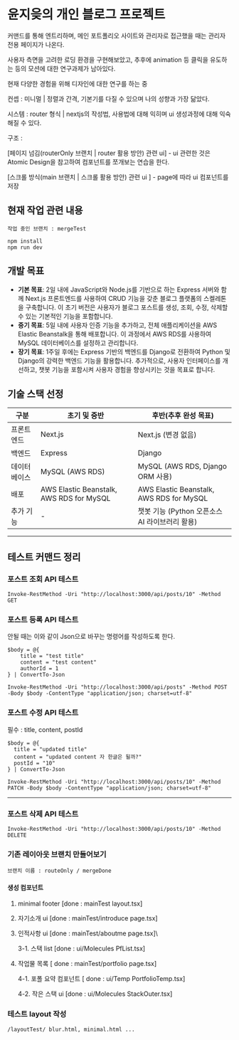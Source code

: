 # 윤지읒의 개인 블로그 프로젝트

커맨드를 통해 엔트리하며, 메인 포트폴리오 사이트와 관리자로 접근했을 때는 관리자 전용 페이지가 나온다.

사용자 측면을 고려한 로딩 환경을 구현해보았고, 추후에 animation 등 클릭을 유도하는 등의 모션에 대한 연구과제가 남아있다.

현재 다양한 경험을 위해 디자인에 대한 연구를 하는 중


컨셉 : 미니멀 | 정렬과 간격, 기본기를 다질 수 있으며 나의 성향과 가장 닮았다.


시스템 : router 형식 | nextjs의 작성법, 사용법에 대해 익히며 ui 생성과정에 대해 익숙해질 수 있다.


구조 :

[페이지 넘김(routerOnly 브랜치 | router 활용 방안) 관련 ui] - ui 관련한 것은 Atomic Design을 참고하여 컴포넌트를 쪼개보는 연습을 한다.

[스크롤 방식(main 브랜치 | 스크롤 활용 방안) 관련 ui ] - page에 따라 ui 컴포넌트를 저장


## 현재 작업 관련 내용

```
작업 중인 브랜치 : mergeTest
```

```
npm install
npm run dev
```

## 개발 목표

- **기본 목표**:
  2일 내에 JavaScript와 Node.js를 기반으로 하는 Express 서버와 함께 Next.js 프론트엔드를 사용하여 CRUD 기능을 갖춘 블로그 플랫폼의 스켈레톤을 구축합니다.
  이 초기 버전은 사용자가 블로그 포스트를 생성, 조회, 수정, 삭제할 수 있는 기본적인 기능을 포함합니다.
- **중기 목표**:
  5일 내에 사용자 인증 기능을 추가하고, 전체 애플리케이션을 AWS Elastic Beanstalk을 통해 배포합니다. 이 과정에서 AWS RDS를 사용하여 MySQL 데이터베이스를 설정하고 관리합니다.
- **장기 목표**:
  1주일 후에는 Express 기반의 백엔드를 Django로 전환하여 Python 및 Django의 강력한 백엔드 기능을 활용합니다.
  추가적으로, 사용자 인터페이스를 개선하고, 챗봇 기능을 포함시켜 사용자 경험을 향상시키는 것을 목표로 합니다.

## 기술 스택 선정

| 구분         | 초기 및 중반                             | 후반(추후 완성 목표)                           |
| ------------ | ---------------------------------------- | ---------------------------------------------- |
| 프론트엔드   | Next.js                                  | Next.js (변경 없음)                            |
| 백엔드       | Express                                  | Django                                         |
| 데이터베이스 | MySQL (AWS RDS)                          | MySQL (AWS RDS, Django ORM 사용)               |
| 배포         | AWS Elastic Beanstalk, AWS RDS for MySQL | AWS Elastic Beanstalk, AWS RDS for MySQL       |
| 추가 기능    | -                                        | 챗봇 기능 (Python 오픈소스 AI 라이브러리 활용) |

---

## 테스트 커맨드 정리

### 포스트 조회 API 테스트

```
Invoke-RestMethod -Uri "http://localhost:3000/api/posts/10" -Method GET
```

### 포스트 등록 API 테스트

안될 때는 이와 같이 Json으로 바꾸는 명령어를 작성하도록 한다.

```
$body = @{
    title = "test title"
    content = "test content"
    authorId = 1
} | ConvertTo-Json

Invoke-RestMethod -Uri "http://localhost:3000/api/posts" -Method POST -Body $body -ContentType "application/json; charset=utf-8"
```

### 포스트 수정 API 테스트

필수 : title, content, postId

```
$body = @{
  title = "updated title"
  content = "updated content 자 한글은 될까?"
  postId = "10"
} | ConvertTo-Json

Invoke-RestMethod -Uri "http://localhost:3000/api/posts/10" -Method PATCH -Body $body -ContentType "application/json; charset=utf-8"

```

---

### 포스트 삭제 API 테스트

```
Invoke-RestMethod -Uri "http://localhost:3000/api/posts/10" -Method DELETE
```

### 기존 레이아웃 브랜치 만들어보기

```
브랜치 이름 : routeOnly / mergeDone
```

#### 생성 컴포넌트

1. minimal footer [done : mainTest layout.tsx]

2. 자기소개 ui [done : mainTest/introduce page.tsx]

3. 인적사항 ui [done : mainTest/aboutme page.tsx]\

   3-1. 스택 list [done : ui/Molecules PfList.tsx]

4. 작업물 목록 [ done : mainTest/portfolio page.tsx]

   4-1. 포폴 요약 컴포넌트 [ done : ui/Temp PortfolioTemp.tsx]

   4-2. 작은 스택 ui [done : ui/Molecules StackOuter.tsx]

### 테스트 layout 작성

```
/layoutTest/ blur.html, minimal.html ...
```

